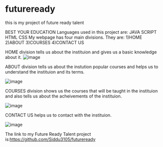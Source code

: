 # futureready
this is my project of future ready talent

BEST YOUR EDUCATION
Languages used in this project are:
JAVA SCRIPT
HTML
CSS
My webpage has four main divisions. They are:
1)HOME
2)ABOUT
3)COURSES
4)CONTACT US

HOME division tells us about the instituion and gives us a basic knowledge about it.
![image](https://user-images.githubusercontent.com/114098065/210331442-c802dca5-5cce-48e7-ba67-af597d531c17.png)




ABOUT division tells us about the instution popular courses and helps us to understand the instituion and its terms.


![image](https://user-images.githubusercontent.com/114098065/210331738-572f4ff8-e074-4bc9-9e40-200e8bf2f7e2.png)



COURSES division shows us the courses that will be taught in the instituion and also tells us about the acheivements of the instituion.


![image](https://user-images.githubusercontent.com/114098065/210331776-ef442819-4d25-4777-a6bd-c7655dd306ae.png)



CONTACT US helps us to contact with the instituion.

![image](https://user-images.githubusercontent.com/114098065/210331824-f4eca692-ee00-4a3e-8c63-ca29b8a7f3d3.png)




The link to my Future Ready Talent project is:https://github.com/Siddu3105/futureready
